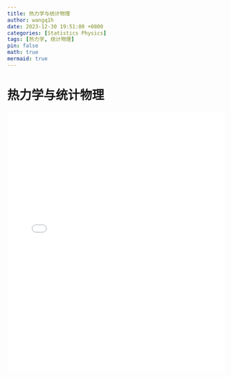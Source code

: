 ```yaml
---
title: 热力学与统计物理
author: wangq1h
date: 2023-12-30 19:51:00 +0800
categories: [Statistics Physics]
tags: [热力学, 统计物理]
pin: false
math: true
mermaid: true
---
```

# 热力学与统计物理
<embed src="/assets/img/posts/统计物理/热力学与统计物理.pdf" type="application/pdf" width="100%" height="600px" />
